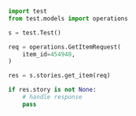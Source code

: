 <!-- Start SDK Example Usage [usage] -->
```python
import test
from test.models import operations

s = test.Test()

req = operations.GetItemRequest(
    item_id=454948,
)

res = s.stories.get_item(req)

if res.story is not None:
    # handle response
    pass

```
<!-- End SDK Example Usage [usage] -->
